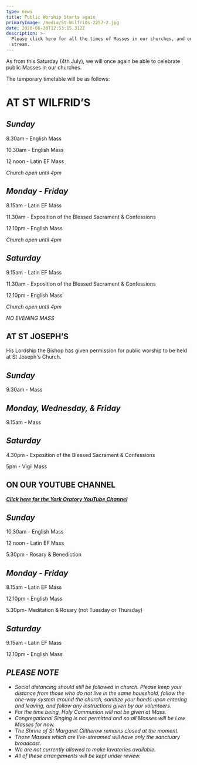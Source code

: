 ```yaml
---
type: news
title: Public Worship Starts again
primaryImage: /media/St-Wilfrids-2257-2.jpg
date: 2020-06-30T12:53:15.312Z
description: >-
  Please click here for all the times of Masses in our churches, and on our live
  stream.
---
```



As from this Saturday (4th July), we will once again be able to celebrate public Masses in our churches.

The temporary timetable will be as follows:



# **AT ST WILFRID’S**

## ***Sunday***

8.30am - English Mass

10.30am - English Mass

12 noon - Latin EF Mass

*Church open until 4pm*

## ***Monday - Friday***

8.15am - Latin EF Mass

11.30am - Exposition of the Blessed Sacrament & Confessions

12.10pm - English Mass

*Church open until 4pm*

## ***Saturday***

9.15am - Latin EF Mass

11.30am - Exposition of the Blessed Sacrament & Confessions

12.10pm - English Mass

*Church open until 4pm*

*NO EVENING MASS*

## **AT ST JOSEPH’S**

His Lordship the Bishop has given permission for public worship to be held at St Joseph's Church.

## ***Sunday***

9.30am - Mass

## ***Monday, Wednesday, & Friday***

9.15am - Mass

## ***Saturday***

4.30pm - Exposition of the Blessed Sacrament & Confessions

5pm - Vigil Mass

## **ON OUR YOUTUBE CHANNEL**

***[Click here for the York Oratory YouTube Channel](https://www.youtube.com/channel/UCEwsSz1_fhjFlJNOFEpRtfw/videos?app=desktop)***

## ***Sunday***

10.30am - English Mass

12 noon - Latin EF Mass

5.30pm - Rosary & Benediction

## ***Monday - Friday***

8.15am - Latin EF Mass

12.10pm - English Mass

5.30pm- Meditation & Rosary (not Tuesday or Thursday)

## ***Saturday***

9.15am - Latin EF Mass

12.10pm - English Mass

## ***PLEASE NOTE***

* *Social distancing should still be followed in church. Please keep your distance from those who do not live in the same household, follow the one-way system around the church, sanitize your hands upon entering and leaving, and follow any instructions given by our volunteers.*
* *For the time being, Holy Communion will not be given at Mass.*
* *Congregational Singing is not permitted and so all Masses will be Low Masses for now.*
* *The Shrine of St Margaret Clitherow remains closed at the moment.*
* *Those Masses which are live-streamed will have only the sanctuary broadcast.*
* *We are not currently allowed to make lavatories available.*
* *All of these arrangements will be kept under review.*
